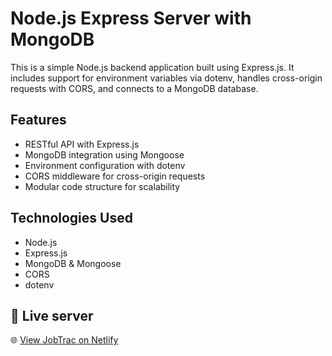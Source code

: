 # Node.js Express Server with MongoDB

This is a simple Node.js backend application built using Express.js. It includes support for environment variables via dotenv, handles cross-origin requests with CORS, and connects to a MongoDB database.

## Features

- RESTful API with Express.js
- MongoDB integration using Mongoose
- Environment configuration with dotenv
- CORS middleware for cross-origin requests
- Modular code structure for scalability

## Technologies Used

- Node.js
- Express.js
- MongoDB & Mongoose
- CORS
- dotenv

## 🚀 Live server

🌐 [View JobTrac on Netlify](https://assignment-10-client.netlify.app/)